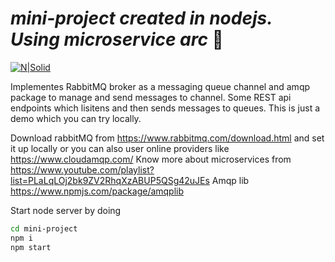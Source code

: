 # _mini-project created in nodejs. Using microservice arc_ 🚀

[![N|Solid](https://nodejs.org/static/images/logo.svg)](https://nodejs.org/en/)

Implementes RabbitMQ broker as a messaging queue channel and amqp package to manage and send messages to channel.
Some REST api endpoints which lisitens and then sends messages to queues. 
This is just a demo which you can try locally.

Download rabbitMQ from https://www.rabbitmq.com/download.html and set it up locally or you can also user online providers like https://www.cloudamqp.com/
Know more about microservices from https://www.youtube.com/playlist?list=PLaLqLOj2bk9ZV2RhqXzABUP5QSg42uJEs
Amqp lib https://www.npmjs.com/package/amqplib

Start node server by doing
```sh
cd mini-project
npm i
npm start
```
